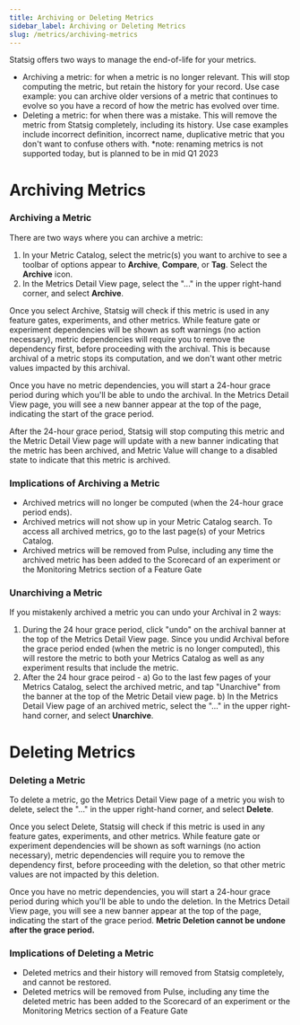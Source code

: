 ```yaml
---
title: Archiving or Deleting Metrics
sidebar_label: Archiving or Deleting Metrics
slug: /metrics/archiving-metrics
---
```


Statsig offers two ways to manage the end-of-life for your metrics. 
- Archiving a metric: for when a metric is no longer relevant. This will stop computing the metric, but retain the history for your record. Use case example: you can archive older versions of a metric that continues to evolve so you have a record of how the metric has evolved over time.
- Deleting a metric: for when there was a mistake. This will remove the metric from Statsig completely, including its history. Use case examples include incorrect definition, incorrect name, duplicative metric that you don't want to confuse others with. 
*note: renaming metrics is not supported today, but is planned to be in mid Q1 2023

# Archiving Metrics 

### Archiving a Metric 
There are two ways where you can archive a metric: 
1) In your Metric Catalog, select the metric(s) you want to archive to see a toolbar of options appear to **Archive**, **Compare**, or **Tag**. Select the **Archive** icon.
2) In the Metrics Detail View page, select the "..." in the upper right-hand corner, and select **Archive**. 

Once you select Archive, Statsig will check if this metric is used in any feature gates, experiments, and other metrics. While feature gate or experiment dependencies will be shown as soft warnings (no action necessary), metric dependencies will require you to remove the dependency first, before proceeding with the archival. This is because archival of a metric stops its computation, and we don't want other metric values impacted by this archival. 

Once you have no metric dependencies, you will start a 24-hour grace period during which you'll be able to undo the archival. In the Metrics Detail View page, you will see a new banner appear at the top of the page, indicating the start of the grace period. 

After the 24-hour grace period, Statsig will stop computing this metric and the Metric Detail View page will update with a new banner indicating that the metric has been archived, and Metric Value will change to a disabled state to indicate that this metric is archived.

### Implications of Archiving a Metric 
- Archived metrics will no longer be computed (when the 24-hour grace period ends). 
- Archived metrics will not show up in your Metric Catalog search. To access all archived metrics, go to the last page(s) of your Metrics Catalog. 
- Archived metrics will be removed from Pulse, including any time the archived metric has been added to the Scorecard of an experiment or the Monitoring Metrics section of a Feature Gate 

### Unarchiving a Metric
If you mistakenly archived a metric you can undo your Archival in 2 ways:
1) During the 24 hour grace period, click "undo" on the archival banner at the top of the Metrics Detail View page. Since you undid Archival before the grace period ended (when the metric is no longer computed), this will restore the  metric to both your Metrics Catalog as well as any experiment results that include the metric.  
2) After the 24 hour grace peirod - 
    a) Go to the last few pages of your Metrics Catalog, select the archived metric, and tap "Unarchive" from the banner at the top of the Metric Detail view page. 
    b) In the Metrics Detail View page of an archived metric, select the "..." in the upper right-hand corner, and select **Unarchive**. 


# Deleting Metrics 

### Deleting a Metric 
To delete a metric, go the Metrics Detail View page of a metric you wish to delete, select the "..." in the upper right-hand corner, and select **Delete**. 

Once you select Delete, Statsig will check if this metric is used in any feature gates, experiments, and other metrics. While feature gate or experiment dependencies will be shown as soft warnings (no action necessary), metric dependencies will require you to remove the dependency first, before proceeding with the deletion, so that other metric values are not impacted by this deletion.

Once you have no metric dependencies, you will start a 24-hour grace period during which you'll be able to undo the deletion. In the Metrics Detail View page, you will see a new banner appear at the top of the page, indicating the start of the grace period. **Metric Deletion cannot be undone after the grace period.**


### Implications of Deleting a Metric 
- Deleted metrics and their history will removed from Statsig completely, and cannot be restored. 
- Deleted metrics will be removed from Pulse, including any time the deleted metric has been added to the Scorecard of an experiment or the Monitoring Metrics section of a Feature Gate 
